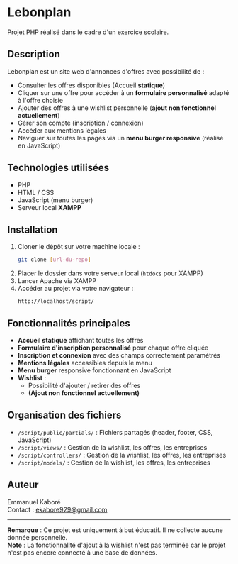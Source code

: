 
# Lebonplan

Projet PHP réalisé dans le cadre d'un exercice scolaire.

## Description

Lebonplan est un site web d'annonces d'offres avec possibilité de :
- Consulter les offres disponibles (Accueil **statique**)
- Cliquer sur une offre pour accéder à un **formulaire personnalisé** adapté à l'offre choisie
- Ajouter des offres à une wishlist personnelle (**ajout non fonctionnel actuellement**)
- Gérer son compte (inscription / connexion)
- Accéder aux mentions légales
- Naviguer sur toutes les pages via un **menu burger responsive** (réalisé en JavaScript)

## Technologies utilisées

- PHP
- HTML / CSS
- JavaScript (menu burger)
- Serveur local **XAMPP**

## Installation

1. Cloner le dépôt sur votre machine locale :
   ```bash
   git clone [url-du-repo]
   ```
2. Placer le dossier dans votre serveur local (`htdocs` pour XAMPP)
3. Lancer Apache via XAMPP
4. Accéder au projet via votre navigateur :
   ```
   http://localhost/script/
   ```

## Fonctionnalités principales

- **Accueil statique** affichant toutes les offres
- **Formulaire d'inscription personnalisé** pour chaque offre cliquée
- **Inscription et connexion** avec des champs correctement paramétrés
- **Mentions légales** accessibles depuis le menu
- **Menu burger** responsive fonctionnant en JavaScript
- **Wishlist** :
  - Possibilité d'ajouter / retirer des offres
  - **(Ajout non fonctionnel actuellement)**

## Organisation des fichiers

- `/script/public/partials/` : Fichiers partagés (header, footer, CSS, JavaScript)
- `/script/views/` : Gestion de la wishlist, les offres, les entreprises
- `/script/controllers/` : Gestion de la wishlist, les offres, les entreprises
- `/script/models/` : Gestion de la wishlist, les offres, les entreprises


## Auteur

Emmanuel Kaboré  
Contact : [ekabore929@gmail.com](mailto:ekabore929@gmail.com)

---

**Remarque** : Ce projet est uniquement à but éducatif. Il ne collecte aucune donnée personnelle.  
**Note** : La fonctionnalité d'ajout à la wishlist n'est pas terminée car le projet n'est pas encore connecté à une base de données.
